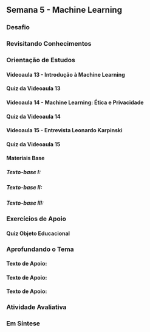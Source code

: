 ## Semana 5 - Machine Learning

### Desafio
### Revisitando Conhecimentos
### Orientação de Estudos
#### Videoaula 13 - Introdução à Machine Learning
#### Quiz da Videoaula 13
#### Videoaula 14 - Machine Learning: Ética e Privacidade
#### Quiz da Videoaula 14
#### Videoaula 15 - Entrevista Leonardo Karpinski
#### Quiz da Videoaula 15

#### Materiais Base
##### Texto-base I:
##### Texto-base II:
##### Texto-base III:

### Exercícios de Apoio
#### Quiz Objeto Educacional

### Aprofundando o Tema
#### Texto de Apoio:
#### Texto de Apoio:
#### Texto de Apoio:

### Atividade Avaliativa

### Em Síntese